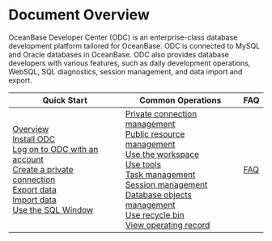 Document Overview 
======================================

OceanBase Developer Center (ODC) is an enterprise-class database development platform tailored for OceanBase. ODC is connected to MySQL and Oracle databases in OceanBase. ODC also provides database developers with various features, such as daily development operations, WebSQL, SQL diagnostics, session management, and data import and export.


|  Quick Start  | Common Operations  |  FAQ  |
|--------------------------------------------------------------------------------------------------------------------------------------------------------------------------------------------------------------------------------------------------------------------------------------------------------------------------------------------------------------------------------------------------------------------------------------------------------------------------------------------------------------------------------------------------------------------|------------------------------------------------------------------------------------------------------------------------------------------------------------------------------------------------------------------------------------------------------------------------------------------------------------------------------------------------------------------------------------------------------------------------------------------------------------------------------------------------------------------------------------------------------------------------------------------------------------------------------------------------------------------------------------------------------------------------------------------------------------------|-------------------------------------------------------------------------------------------------------------------------------------------------------------------------------------------------------------------------------------------------------------------------------------------------------------------------------------------------------------------------------------------------------------------------------------------------------------------------------------------------------------------------------------------------------------------------------------------------------------------------------|
| [Overview](400.quickstart/100.quickstart-overview.md)<br> [Install ODC](700.client-odc-user-guide/100.client-odc-install-odc.md) <br> [Log on to ODC with an account](600.web-odc-user-guide/100.log-on-to-odc/100.log-on-to-odc-account.md) <br> [Create a private connection](600.web-odc-user-guide/300.web-odc-connect-database/100.web-odc-create-private-connection.md) <br> [Export data](500.tutorials/300.tutorials-export.md) <br> [Import data](500.tutorials/400.tutorials-import.md) <br> [Use the SQL Window](600.web-odc-user-guide/500.web-odc-use-workspace/200.web-odc-sql-window.md) | [Private connection management](600.web-odc-user-guide/300.web-odc-connect-database/200.web-odc-manage-connections.md) <br> [Public resource management](600.web-odc-user-guide/400.web-odc-public-resource-management/300.web-odc-public-resource-permission/100.web-odc-manage-public-connection.md) <br> [Use the workspace](600.web-odc-user-guide/500.web-odc-use-workspace/100.web-odc-use-workspace-overview.md) <br> [Use tools](600.web-odc-user-guide/600.web-odc-use-tools/100.web-odc-data-export-and-import/100.web-odc-data-export-and-import-overview.md) <br> [Task management](600.web-odc-user-guide/900.web-odc-task-management/100.web-odc-task-management-overview.md) <br> [Session management](600.web-odc-user-guide/1000.web-odc-session-management.md) <br> [Database objects management](600.web-odc-user-guide/1100.web-odc-database-objects/100.web-odc-table-objects/100.web-odc-table-objects-overview.md) <br> [Use recycle bin](600.web-odc-user-guide/700.web-odc-recycle-bin.md) <br> [View operating record](600.web-odc-user-guide/800.web-odc-view-operation-records.md) | [FAQ](../en-US/1000.faq.md) |
